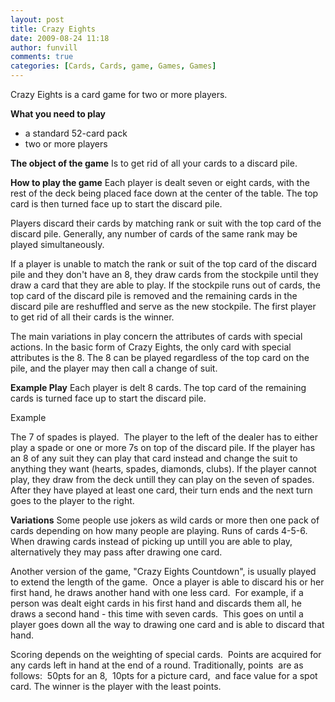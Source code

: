 ```yaml
---
layout: post
title: Crazy Eights
date: 2009-08-24 11:18
author: funvill
comments: true
categories: [Cards, Cards, game, Games, Games]
---
```

Crazy Eights is a card game for two or more players.

<strong>What you need to play</strong>
<ul>
	<li>a standard 52-card pack</li>
	<li>two or more players</li>
</ul>
<strong>The object of the game</strong>
Is to get rid of all your cards to a discard pile.

<strong>How to play the game</strong>
Each player is dealt seven or eight cards, with the rest of the deck being placed face down at the center of the table.
The top card is then turned face up to start the discard pile.

Players discard their cards by matching rank or suit with the top card of the discard pile.
Generally, any number of cards of the same rank may be played simultaneously.

If a player is unable to match the rank or suit of the top card of the discard pile and they don't have an 8, they draw cards from the stockpile until they draw a card that they are able to play.
If the stockpile runs out of cards, the top card of the discard pile is removed and the remaining cards in the discard pile are reshuffled and serve as the new stockpile.
The first player to get rid of all their cards is the winner.

The main variations in play concern the attributes of cards with special actions.
In the basic form of Crazy Eights, the only card with special attributes is the 8.
The 8 can be played regardless of the top card on the pile, and the player may then call a change of suit.

<strong>Example Play</strong>
Each player is delt 8 cards.
The top card of the remaining cards is turned face up to start the discard pile.

Example

The 7 of spades is played.  The player to the left of the dealer has to either play a spade or one or more 7s on top of the discard pile.
If the player has an 8 of any suit they can play that card instead and change the suit to anything they want (hearts, spades, diamonds, clubs).
If the player cannot play, they draw from the deck untill they can play on the seven of spades.
After they have played at least one card, their turn ends and the next turn goes to the player to the right.

<strong>Variations</strong>
Some people use jokers as wild cards or more then one pack of cards depending on how many people are playing.
Runs of cards 4-5-6.
When drawing cards instead of picking up untill you are able to play, alternatively they may pass after drawing one card.

Another version of the game, "Crazy Eights Countdown", is usually played to extend the length of the game.  Once a player is able to discard his or her first hand, he draws another hand with one less card.  For example, if a person was dealt eight cards in his first hand and discards them all, he draws a second hand - this time with seven cards.  This goes on until a player goes down all the way to drawing one card and is able to discard that hand.

Scoring depends on the weighting of special cards.  Points are acquired for any cards left in hand at the end of a round.
Traditionally, points  are as follows:  50pts for an 8,  10pts for a picture card,  and face value for a spot card.
The winner is the player with the least points.
